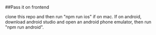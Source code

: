 ##Pass it on frontend

clone this repo and then run "npm run ios" if on mac. If on android, download android studio and open an android phone emulator, then run "npm run android".
